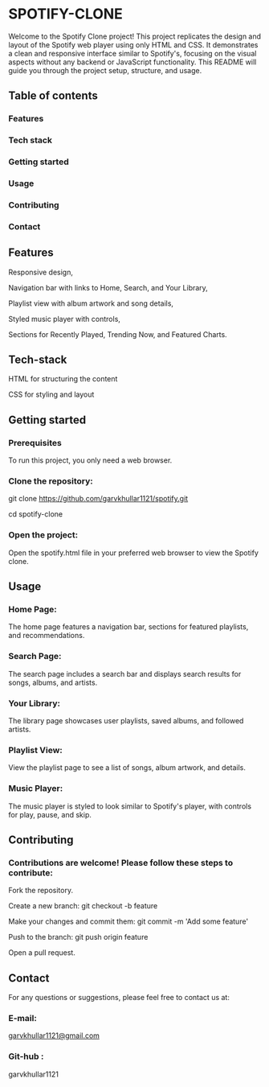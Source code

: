 # SPOTIFY-CLONE
Welcome to the Spotify Clone project! This project replicates the design and layout of the Spotify web player using only HTML and CSS. It demonstrates a clean and responsive interface similar to Spotify's, focusing on the visual aspects without any backend or JavaScript functionality. This README will guide you through the project setup, structure, and usage.
## Table of contents
### Features
### Tech stack
### Getting started
### Usage
### Contributing
### Contact

## Features
Responsive design,


Navigation bar with links to Home, Search, and Your Library,


Playlist view with album artwork and song details,


Styled music player with controls,


Sections for Recently Played, Trending Now, and Featured Charts.

## Tech-stack
HTML for structuring the content


CSS for styling and layout

## Getting started
### Prerequisites
To run this project, you only need a web browser.
### Clone the repository:
git clone https://github.com/garvkhullar1121/spotify.git


cd spotify-clone
### Open the project:
Open the spotify.html file in your preferred web browser to view the Spotify clone.

## Usage
### Home Page:
The home page features a navigation bar, sections for featured playlists, and recommendations.
### Search Page:
The search page includes a search bar and displays search results for songs, albums, and artists.
### Your Library:
The library page showcases user playlists, saved albums, and followed artists.
### Playlist View:
View the playlist page to see a list of songs, album artwork, and details.
### Music Player:
The music player is styled to look similar to Spotify's player, with controls for play, pause, and skip.

## Contributing
### Contributions are welcome! Please follow these steps to contribute:

Fork the repository.


Create a new branch: git checkout -b feature



Make your changes and commit them: git commit -m 'Add some feature'


Push to the branch: git push origin feature


Open a pull request.

## Contact
For any questions or suggestions, please feel free to contact us at:
### E-mail:
garvkhullar1121@gmail.com

### Git-hub :
garvkhullar1121
